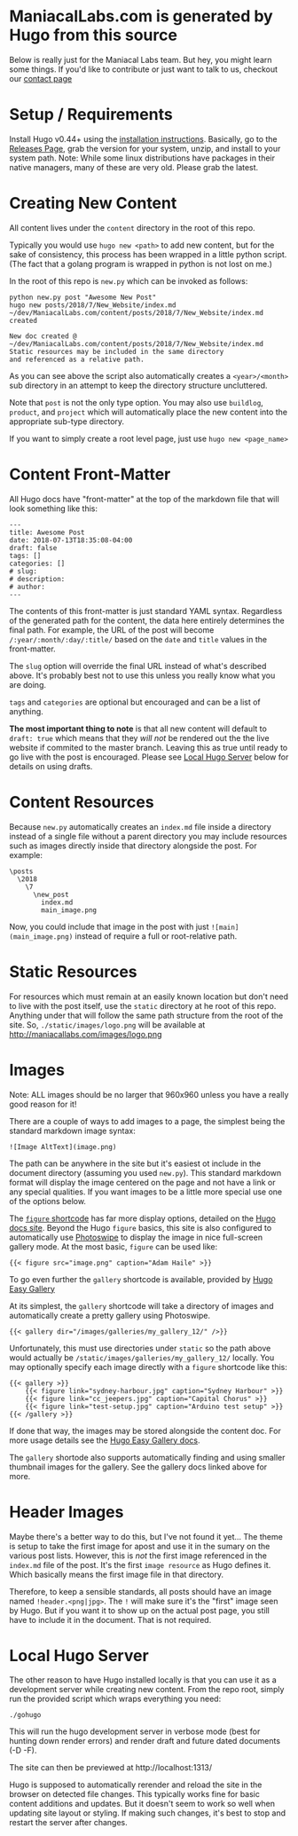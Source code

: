 # ManiacalLabs.com is generated by Hugo from this source

Below is really just for the Maniacal Labs team. But hey, you might learn some things. If you'd like to contribute or just want to talk to us, checkout our [contact page](https://maniacallabs.com/contact/)

# Setup / Requirements

Install Hugo v0.44+ using the [installation instructions](https://gohugo.io/getting-started/installing).
Basically, go to the [Releases Page](https://github.com/gohugoio/hugo/releases), grab the version for your system, unzip, and install to your system path. Note: While some linux distributions have packages in their native managers, many of these are very old. Please grab the latest.

# Creating New Content

All content lives under the `content` directory in the root of this repo.

Typically you would use `hugo new <path>` to add new content, but for the sake of consistency, this process has been wrapped in a little python script. (The fact that a golang program is wrapped in python is not lost on me.)

In the root of this repo is `new.py` which can be invoked as follows:

```
python new.py post "Awesome New Post"
hugo new posts/2018/7/New_Website/index.md
~/dev/ManiacalLabs.com/content/posts/2018/7/New_Website/index.md created

New doc created @ ~/dev/ManiacalLabs.com/content/posts/2018/7/New_Website/index.md
Static resources may be included in the same directory
and referenced as a relative path.
```

As you can see above the script also automatically creates a `<year>/<month>` sub directory in an attempt to keep the directory structure uncluttered.

Note that `post` is not the only type option. You may also use `buildlog`, `product`, and `project` which will automatically place the new content into the appropriate sub-type directory.

If you want to simply create a root level page, just use `hugo new <page_name>`

# Content Front-Matter
All Hugo docs have "front-matter" at the top of the markdown file that will look something like this:

```
---
title: Awesome Post
date: 2018-07-13T18:35:08-04:00
draft: false
tags: []
categories: []
# slug:
# description:
# author:
---
```

The contents of this front-matter is just standard YAML syntax. Regardless of the generated path for the content, the data here entirely determines the final path. For example, the URL of the post will become `/:year/:month/:day/:title/` based on the `date` and `title` values in the front-matter.

The `slug` option will override the final URL instead of what's described above. It's probably best not to use this unless you really know what you are doing.

`tags` and `categories` are optional but encouraged and can be a list of anything.

**The most important thing to note** is that all new content will default to `draft: true` which means that they *will not* be rendered out the the live website if commited to the master branch. Leaving this as true until ready to go live with the post is encouraged.  Please see [Local Hugo Server](#local-hugo-server) below for details on using drafts.

# Content Resources

Because `new.py` automatically creates an `index.md` file inside a directory instead of a single file without a parent directory you may include resources such as images directly inside that directory alongside the post. For example:

```
\posts
  \2018
    \7
      \new_post
        index.md
        main_image.png
```

Now, you could include that image in the post with just `![main](main_image.png)` instead of require a full or root-relative path.

# Static Resources

For resources which must remain at an easily known location but don't need to live with the post itself, use the `static` directory at he root of this repo. Anything under that will follow the same path structure from the root of the site. So, `./static/images/logo.png` will be available at http://maniacallabs.com/images/logo.png

# Images

Note: ALL images should be no larger that 960x960 unless you have a really good reason for it!

There are a couple of ways to add images to a page, the simplest being the standard markdown image syntax:

`![Image AltText](image.png)`

The path can be anywhere in the site but it's easiest ot include in the document directory (assuming you used `new.py`). This standard markdown format will display the image centered on the page and not have a link or any special qualities. If you want images to be a little more special use one of the options below.

The [`figure` shortcode](https://gohugo.io/content-management/shortcodes/#figure) has far more display options, detailed on the [Hugo docs site](https://gohugo.io/content-management/shortcodes/#figure).
Beyond the Hugo `figure` basics, this site is also configured to automatically use [Photoswipe](http://photoswipe.com/) to display the image in nice full-screen gallery mode. At the most basic, `figure` can be used like:

`{{< figure src="image.png" caption="Adam Haile" >}}`

To go even further the `gallery` shortcode is available, provided by [Hugo Easy Gallery](https://www.liwen.id.au/heg/)

At its simplest, the `gallery` shortcode will take a directory of images and automatically create a pretty gallery using Photoswipe.

`{{< gallery dir="/images/galleries/my_gallery_12/" />}}`

Unfortunately, this must use directories under `static` so the path above would actually be `/static/images/galleries/my_gallery_12/` locally. You may optionally specify each image directly with a `figure` shortcode like this:

```
{{< gallery >}}
    {{< figure link="sydney-harbour.jpg" caption="Sydney Harbour" >}}
    {{< figure link="cc_jeepers.jpg" caption="Capital Chorus" >}}
    {{< figure link="test-setup.jpg" caption="Arduino test setup" >}}
{{< /gallery >}}
```

If done that way, the images may be stored alongside the content doc. For more usage details see the [Hugo Easy Gallery docs](https://www.liwen.id.au/heg/).

The `gallery` shortode also supports automatically finding and using smaller thumbnail images for the gallery. See the gallery docs linked above for more.

# Header Images

Maybe there's a better way to do this, but I've not found it yet... The theme is setup to take the first image for apost and use it in the sumary on the various post lists. However, this is *not* the first image referenced in the `index.md` file of the post. It's the first `image resource` as Hugo defines it. Which basically means the first image file in that directory.

Therefore, to keep a sensible standards, all posts should have an image named `!header.<png|jpg>`. The `!` will make sure it's the "first" image seen by Hugo. But if you want it to show up on the actual post page, you still have to include it in the document. That is not required.

# Local Hugo Server

The other reason to have Hugo installed locally is that you can use it as a development server while creating new content. From the repo root, simply run the provided script which wraps everything you need:

`./gohugo`

This will run the hugo development server in verbose mode (best for hunting down render errors) and render draft and future dated documents (-D -F).

The site can then be previewed at http://localhost:1313/

Hugo is supposed to automatically rerender and reload the site in the browser on detected file changes. This typically works fine for basic content additions and updates. But it doesn't seem to work so well when updating site layout or styling. If making such changes, it's best to stop and restart the server after changes.
